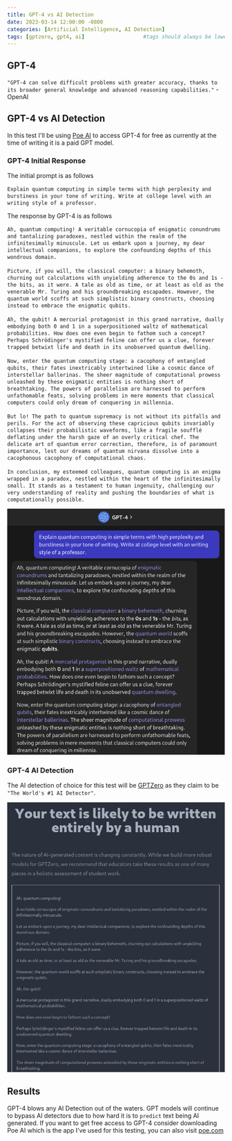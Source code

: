 ```yaml
---
title: GPT-4 vs AI Detection
date: 2023-03-14 12:00:00 -0800
categories: [Artificial Intelligence, AI Detection]
tags: [gptzero, gpt4, ai]                   #tags should always be lowercase
---
```


## GPT-4 
`"GPT-4 can solve difficult problems with greater accuracy, thanks to its broader general knowledge and advanced reasoning capabilities."` - OpenAI

## GPT-4 vs AI Detection 
In this test I'll be using [Poe AI](https://poe.com/) to access GPT-4 for free as currently at the time of writing it is a paid GPT model. 

### GPT-4 Initial Response 
The initial prompt is as follows 
~~~
Explain quantum computing in simple terms with high perplexity and burstiness in your tone of writing. Write at college level with an writing style of a professor.
~~~

The response by GPT-4 is as follows 

~~~
Ah, quantum computing! A veritable cornucopia of enigmatic conundrums and tantalizing paradoxes, nestled within the realm of the infinitesimally minuscule. Let us embark upon a journey, my dear intellectual companions, to explore the confounding depths of this wondrous domain.

Picture, if you will, the classical computer: a binary behemoth, churning out calculations with unyielding adherence to the 0s and 1s - the bits, as it were. A tale as old as time, or at least as old as the venerable Mr. Turing and his groundbreaking escapades. However, the quantum world scoffs at such simplistic binary constructs, choosing instead to embrace the enigmatic qubits.

Ah, the qubit! A mercurial protagonist in this grand narrative, dually embodying both 0 and 1 in a superpositioned waltz of mathematical probabilities. How does one even begin to fathom such a concept? Perhaps Schrödinger's mystified feline can offer us a clue, forever trapped betwixt life and death in its unobserved quantum dwelling.

Now, enter the quantum computing stage: a cacophony of entangled qubits, their fates inextricably intertwined like a cosmic dance of interstellar ballerinas. The sheer magnitude of computational prowess unleashed by these enigmatic entities is nothing short of breathtaking. The powers of parallelism are harnessed to perform unfathomable feats, solving problems in mere moments that classical computers could only dream of conquering in millennia.

But lo! The path to quantum supremacy is not without its pitfalls and perils. For the act of observing these capricious qubits invariably collapses their probabilistic waveforms, like a fragile soufflé deflating under the harsh gaze of an overly critical chef. The delicate art of quantum error correction, therefore, is of paramount importance, lest our dreams of quantum nirvana dissolve into a cacophonous cacophony of computational chaos.

In conclusion, my esteemed colleagues, quantum computing is an enigma wrapped in a paradox, nestled within the heart of the infinitesimally small. It stands as a testament to human ingenuity, challenging our very understanding of reality and pushing the boundaries of what is computationally possible.
~~~

![Image shows gpt4 response given by poe ai](/assets/img/gpt%204%20vs%20ai%20detection/gpt4.png)

### GPT-4 AI Detection 
The AI detection of choice for this test will be [GPTZero](https://gptzero.me/) as they claim to be `"The World's #1 AI Detector"`.

![Image shows gpt4 response vs gptzero ai detection](/assets/img/gpt%204%20vs%20ai%20detection/gptzero.png)

## Results 
GPT-4 blows any AI Detection out of the waters. GPT models will continue to bypass AI detectors due to how hard it is to `predict` text being AI generated. If you want to get free access to GPT-4 consider downloading Poe AI which is the app I've used for this testing, you can also visit [poe.com](https://poe.com/)